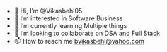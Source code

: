 - 👋 Hi, I’m @Vikasbehl05
- 👀 I’m interested in Software Business
- 🌱 I’m currently learning Multiple things
- 💞️ I’m looking to collaborate on DSA and Full Stack
- 📫 How to reach me bvikasbehl@yahoo.com 

<!---
Vikasbehl05/Vikasbehl05 is a ✨ special ✨ repository because its `README.md` (this file) appears on your GitHub profile.
You can click the Preview link to take a look at your changes.
--->
